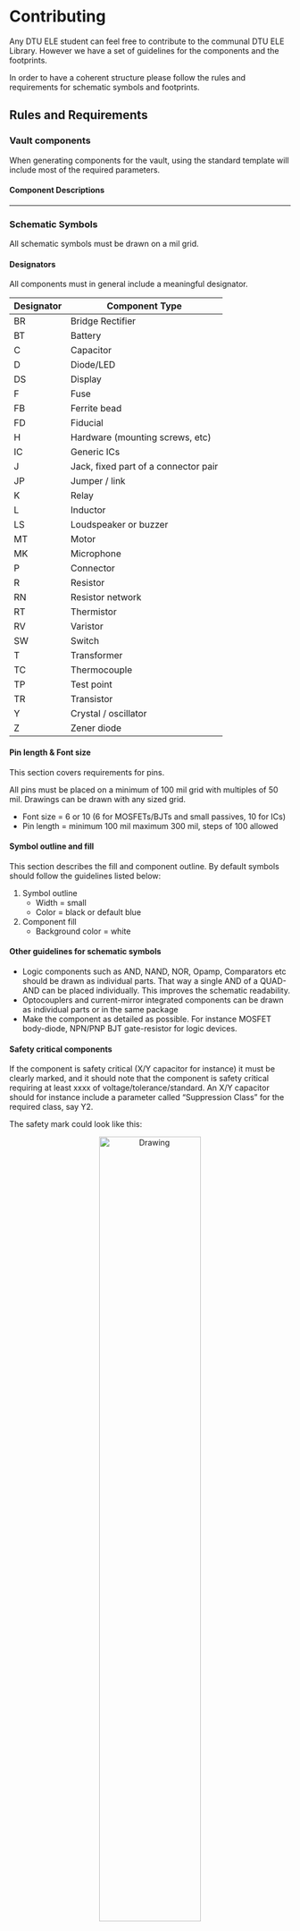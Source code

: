 # Contributing
Any DTU ELE student can feel free to contribute to the communal DTU ELE Library. However we have a set of guidelines for the components and the footprints.

In order to have a coherent structure please follow the rules and requirements for schematic symbols and footprints.

## Rules and Requirements

### Vault components

When generating components for the vault, using the standard template will include most of the required parameters.

#### Component Descriptions

___
### Schematic Symbols
All schematic symbols must be drawn on a mil grid. 

#### Designators
All components must in general include a meaningful designator.

| Designator    | Component Type						|
| --- 			| --- 									|
| BR 			| Bridge Rectifier						|
| BT 			| Battery								|
| C 			| Capacitor 							|
| D 			| Diode/LED								|
| DS 			| Display 								|
| F 			| Fuse 									|
| FB 			| Ferrite bead  						|
| FD 			| Fiducial 								|
| H 			| Hardware (mounting screws, etc) 		|
| IC 			| Generic ICs 							|
| J 			| Jack, fixed part of a connector pair 	|
| JP 			| Jumper / link 						|
| K 			| Relay  								|
| L 			| Inductor 								|
| LS 			| Loudspeaker or buzzer 				|
| MT 			| Motor 								|
| MK 			| Microphone 							|
| P 			| Connector 							|
| R				| Resistor								|
| RN 			| Resistor network 						|
| RT 			| Thermistor 							|
| RV 			| Varistor 								|
| SW 			| Switch 							 	|
| T 			| Transformer						 	|
| TC 			| Thermocouple 							|
| TP 			| Test point						 	|
| TR 			| Transistor						 	|
| Y 			| Crystal / oscillator 					|
| Z 			| Zener diode 							|

#### Pin length & Font size
This section covers requirements for pins. 

All pins must be placed on a minimum of 100 mil grid with multiples of 50 mil. Drawings can be drawn with any sized grid.

* Font size = 6 or 10 (6 for MOSFETs/BJTs and small passives, 10 for ICs)
* Pin length = minimum 100 mil maximum 300 mil, steps of 100 allowed

#### Symbol outline and fill
This section describes the fill and component outline. By default symbols should follow the guidelines listed below:

1. Symbol outline
	* Width = small
	* Color = black or default blue
2. Component fill
	* Background color = white

#### Other guidelines for schematic symbols
* Logic components such as AND, NAND, NOR, Opamp, Comparators etc should be drawn as individual parts. That way a single AND of a QUAD-AND can be placed individually. This improves the schematic readability.
* Optocouplers and current-mirror integrated components can be drawn as individual parts or in the same package
* Make the component as detailed as possible. For instance MOSFET body-diode, NPN/PNP BJT gate-resistor for logic devices.

#### Safety critical components
If the component is safety critical (X/Y capacitor for instance) it must be clearly marked, and it should note that the component is safety critical requiring at least xxxx of voltage/tolerance/standard. An X/Y capacitor should for instance include a parameter called “Suppression Class” for the required class, say Y2.

The safety mark could look like this:

<p align="center">
	<img src="figures/safetycritical.png" alt="Drawing" style="width: 60%;"/>
</p>

In this manner, the user/designer will easily catch on to the importance of the safety rated component.

#### Confidential components
Confidential components and projects should under no circumstances be located on the Altium Vault. All confidential content must be handled according to the rules set by the specific project.

___
### Footprints
This section covers rules and standards for footprint naming convention and used layers for documentation, assembly and 3d models.

By default footprints should follow the existing footprint and land pattern standard or manufacturer recommendation. The current IPC standard is IPC-7351B.

#### Naming convention
INCLUDE MORE GENERIC NAMING CONVENTION OTHER THAN MANFUACTURER VENDOR CODES

The footprints should be named correspondingly to the following rules (mixed a with the Kicad Library Convention (KLC, find link at the bottom). 

All footprints are given a vendor code initially, to distinguish footprints from different manufacturers designed according to their specifications. When naming the package (eg. SOT23-3 or BGA-12) use manufacturer naming. For instance Texas Instruments name their DSBGA-4 with YZV0004-4. The description field carries the information about the standard name for the package.

[comment]: <> The generic way of naming the component is:
[comment]: <> * [MFN]_[MFN_Package]-[no. pins]_B[x]x[y]x[z][unit]_P[pad pitch][unit]_[IPC std/courtyard]

A few examples of named footprints are given below:

| Name 											| Description 																				|
| --- 											| --- 																						|
| TI_YZV0004-4_B0.88x0.88x0.5mm_P0.5mm_N 		| Texas Instruments, YZV0004-4 (DSBGA-4), Body 0.88x0.88x0.5 mm, Pitch 0.5 mm, IPC Nominal 	|
| DIOD_SOD323_B1.7x1.3x1.05mmP2.11mm_Nominal 	| Diodes Incorporated, SOD323, Body 1.7x1.3x1.05 mm, Pitch 2.11 mm, IPC Nominal 			|

All footprints must end accordingly to the given IPC standard used for the generic footprint or courtyard excess. The following abbreviations are allowed:
* Nominal, N
* Least, L
* Most, M

By default it is suggested most footprints are drawn according to the IPC Nominal specifications. This allows for medium density designs that are easy to prototype with. Additionally this allows for most pick-and-place machines to handle eventual manufacturing.

##### Vendor Codes
For manufacturer specific footprints or footprints made according to a given manufacturer's specifics, the naming must carry the manufacturer name according to Altium's default [Vendor Codes](https://techdocs.altium.com/display/ADOH/Vendor+Codes).

For manufacturers not listed in Altium's default vendor codes, use the following underneath. If you do experience a manufacturer often used and not present on either lists, please suggest a vendor code and/or make a pull request.

| Company         						| Abbreviation 	|
| ---					 				| --- 			|
| Cinch Connectivity Solutions 			| CCS 			|
| Coilcraft					 			| COIL 			|
| Micro Commercial Components 			| MCC 			|
| Nexperia 								| NEXP 			|
| Schurter 								| SCHU 			|
| Vishay 								| VISH 			|
| Wurth Elektronik						| WUE 			|

#### Pad shapes
Pad shapes should be drawn according to manufacturer suggestions per their documentation or IPC standards. By default SMD pads should have a 25% corner radius, since right angled are seldomly soldered.

#### Pin 1 location
The footprint should be oriented in such a fashion, that pin 1 is on the left. For IC packages, pin 1 should be located in the upper left or lower left corner.

#### Layers
For DTU ELE footprints the following layers are used:

| Layer         	| Description                                                       	|
| --- 				| --- 																	|
| Overlay			| Silkscreen															|
| Mechanical 2 		| Top Assembly 															|
| Mechanical 3 		| Bottom assembly 													 	|
| Mechanical 4  	| Top component courtyard and center point								|
| Mechanical 5  	| Bottom component courtyard and center point							|
| Mechanical 6 		| Top 3d model and component outline  									|
| Mechanical 7 		| Bottom 3d model and component outline 								|
| Mechanical 8 		| Reserved for PCB notes (manufacturer)	 								|
| Mechanical 9 		| Reserved for PCB notes (in-house)										|
| Mechanical 10 	| Reserved for top side dimensions  									|
| Mechanical 11 	| Reserved for bottom side dimensions 									|
| Mechanical 27 	| Reserved for PCB board outlines 					 					|

##### Overlay (silkscreen)
The overlay is the silkscreen layer. This layer most often contains a part of the component outline, pin 1 reference and designator.

The overlay layer is not mandatory to include, but it often increases the overview of the PCB as well as improves the assembly process.

1. Silkscreen linewidth = 0.1mm <= 0.15 mm (0.12 mm nominally)
2. Reference designator
	* Text size = 1 mm
	* Text width = 0.15 mm
3. Silkscreen must not be placed over pads or areas of exposed copper
	* Clearance between silkscreen and exposed copper elements must be at least 0.2mm (edge-to-edge measurement)
4. Silkscreen outlines should be inside placement courtyard
	* Only exception is pin number designators on connectors
5. For SMD footprints, silkscreen must be fully visible after board assembly
6. For through-hole components, silkscreen may be placed under component to aid in assembly process
7. Pin 1 is identified by:
	* Gullwing: extending the silkscreen along pin 1 length of pads
	* NoLead (DFN/QFN etc): missing silkscreen line along pin 1 designates pin 1

Pin identification on silkscreen is shown in the following figure:

<p align="center">
	<img src="figures/SilkscreenPolarityMarking.PNG" alt="SilkscreenPolarity" style="width: 60%;"/>
</p>

##### Mechanical 2/3 - Assembly layer
This layer is used for a PDF printout of where which components are placed. This allows the designer and/or manufacturer ease of design process as well as manufacturing verification.

The following layers cover the assembly layers:
* Mechanical 2 = Top assembly
* Mechanical 3 = Bottom assembly

The assembly layer must contain:
1. A component outline
	* Maximum or nominal body size
	* Linewidth = 0.1 mm
2. A string in the center of component to show designator
	* String = .Designator
	* Font = TrueType
	* Text size = 0.5 - 1 mm (the highest that fit inside the outline with at least three digits eg; IC777)
3. Components like diodes, ICs and polarized capacitors must clearly mark pin 1, cathode or negative terminal
	* Pin 1 mark should be a bevel (for non-chip packages)
		* 1 mm or 25% of package size (whichever is greatest)
4. All designators must where applicable be located inside the component outuline


##### Mechanical 4/5 - Courtyard and center point
The courtyard is used to describe the distance from the component and land patterns to components around. [IPC-7251](http://www.ipc.org/committee/drafts/1-13_d_7251WD1.pdf) is a standard for land patterns and describes the point and requirements for courtyard excess.

The following layers cover the courtyards:
* Mechanical 4 = Top courtyard
* Mechanical 5 = Bottom courtyard

For courtyards the following rules apply:
1. By default courtyard follows the nominal board densities
	* Least courtyard excess = 0.1 mm (Level-C high density) (Least, L)
	* Nominal courtyard excess = 0.25 mm (Level-B nominal density) (Nominal, N)
	* Most courtyard excess = 0.5 mm (Level-A low density) (Most, M)
	* Measure courtyard excess from mechanical or electrical limiting factor (can be either pads or 3d model outline) to center of courtyard lines
2. Courtyard linewidth = 0.05 mm
3. The courtyard layer must contain a crosshair at a component's center of gravity
	* For complex components crosshair can be placed at component origin
	* Linewidth = 0.05 mm
	* Length = 0.05 mm
4. Bottom layer can contain courtyard as well, if the component requires so. The sames rules apply as for the top layer.

##### Mechanical 6/7 - 3d model and component outline
All components must contain a suitable 3d model. This allows the designer to make a mechanical verification of the PCB.

The following layers cover 3d models and component outlines:
* Mechanical 6 = Top 3d body
* Mechanical 7 = Bottom 3d body

For the 3d layers the following rules apply:
1. 3d models can either be:
	* Exact models found on the internet (watch licensing rules) or,
	* Squared boxes equivalating the mechanical constraints of the component
2. The 3d model must be placed on the 3d (M6/M7) layer
3. The 3d model must be oriented as per the footprint's dictation
	* Pay attention to pin 1 marker on 3d model vs. silkscreen/assembly layer
4. Around the component body an outline must be drawn in the same layer
	* Line width = 0.1 mm

#### Mechanical 8, 9, 10, 11 and 27
The mentioned layers are restricted from component footprints, unless the footprint contains explicit limits/boundaries for the manufacturer or in-house to know.

## Licenses
Under no circumstances must any licensed content excluding academic use be used in the building of the components. This in general applies to 3d models found on the internet.

## Online Guides
If you are interesed in further knowledge in the proper way of handling large scale libraries, I recommend the following links:

[What is new in IPC-7351C](http://www.ocipcdc.org/archive/What_is_New_in_IPC-7351C_03_11_2015.pdf)

[KiCad Library Conventions](http://kicad-pcb.org/libraries/klc/)

[Component Development best practices - Part 1](https://resources.altium.com/pcb-design-blog/component-development-best-practices-part-1)

[What's in a Name - Component Development Part 2](https://resources.altium.com/pcb-design-blog/whats-in-a-name-component-development-part-2)

[What's the best way to make a library searchable? Parameters - Component Development Part 3](https://resources.altium.com/pcb-design-blog/whats-the-best-way-to-make-a-library-searchable-parameters-component-development-part-3)